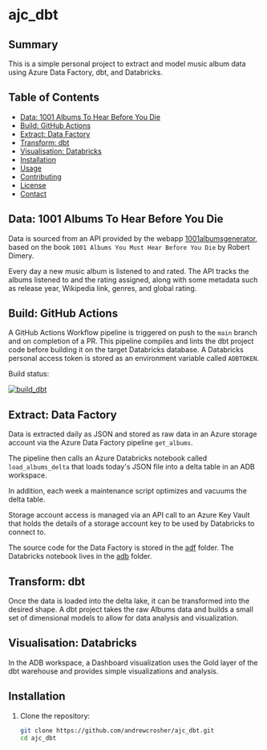 # ajc_dbt

## Summary

This is a simple personal project to extract and model music album data using Azure Data Factory, dbt, and Databricks.

## Table of Contents
- [Data: 1001 Albums To Hear Before You Die](#data-1001-albums-to-hear-before-you-die)
- [Build: GitHub Actions](#build-github-actions)
- [Extract: Data Factory](#extract-data-factory)
- [Transform: dbt](#transform-dbt)
- [Visualisation: Databricks](#visualisation-databricks)
- [Installation](#installation)
- [Usage](#usage)
- [Contributing](#contributing)
- [License](#license)
- [Contact](#contact)

## Data: 1001 Albums To Hear Before You Die

Data is sourced from an API provided by the webapp [1001albumsgenerator](https://1001albumsgenerator.com/), based on the book `1001 Albums You Must Hear Before You Die` by Robert Dimery.

Every day a new music album is listened to and rated. The API tracks the albums listened to and the rating assigned, along with some metadata such as release year, Wikipedia link, genres, and global rating.

## Build: GitHub Actions

A GitHub Actions Workflow pipeline is triggered on push to the `main` branch and on completion of a PR. This pipeline compiles and lints the dbt project code before building it on the target Databricks database. A Databricks personal access token is stored as an environment variable called `ADBTOKEN`.

Build status:

[![build_dbt](https://github.com/andrewcrosher/ajc_dbt/actions/workflows/build_dbt.yml/badge.svg)](https://github.com/andrewcrosher/ajc_dbt/actions/workflows/build_dbt.yml)

## Extract: Data Factory

Data is extracted daily as JSON and stored as raw data in an Azure storage account via the Azure Data Factory pipeline `get_albums`.

The pipeline then calls an Azure Databricks notebook called `load_albums_delta` that loads today's JSON file into a delta table in an ADB workspace.

In addition, each week a maintenance script optimizes and vacuums the delta table.

Storage account access is managed via an API call to an Azure Key Vault that holds the details of a storage account key to be used by Databricks to connect to.

The source code for the Data Factory is stored in the [adf](./adf/) folder. The Databricks notebook lives in the [adb](/adb/) folder.

## Transform: dbt

Once the data is loaded into the delta lake, it can be transformed into the desired shape. A dbt project takes the raw Albums data and builds a small set of dimensional models to allow for data analysis and visualization.

## Visualisation: Databricks

In the ADB workspace, a Dashboard visualization uses the Gold layer of the dbt warehouse and provides simple visualizations and analysis.

## Installation

1. Clone the repository:
   ```sh
   git clone https://github.com/andrewcrosher/ajc_dbt.git
   cd ajc_dbt

